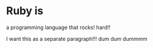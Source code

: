 # Ruby is

a programming language
that rocks!
hard!!

I want this as a separate paragraph!!!
dum dum dummmm